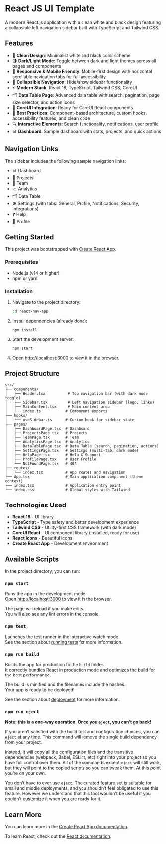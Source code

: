 # React JS UI Template

A modern React.js application with a clean white and black design featuring a collapsible left navigation sidebar built with TypeScript and Tailwind CSS.

## Features

- 🎨 **Clean Design**: Minimalist white and black color scheme
- 🌗 **Dark/Light Mode**: Toggle between dark and light themes across all pages and components
- 📱 **Responsive & Mobile Friendly**: Mobile-first design with horizontal scrollable navigation tabs for full accessibility
- 🔀 **Collapsible Navigation**: Hide/show sidebar functionality
- ⚡ **Modern Stack**: React 18, TypeScript, Tailwind CSS, CoreUI
- 🗂️ **Data Table Page**: Advanced data table with search, pagination, page size selector, and action icons
- 🧩 **CoreUI Integration**: Ready for CoreUI React components
- 🎯 **Best Practices**: Component-based architecture, custom hooks, accessibility features, and clean code
- 🔍 **Interactive Elements**: Search functionality, notifications, user profile
- 📊 **Dashboard**: Sample dashboard with stats, projects, and quick actions

## Navigation Links

The sidebar includes the following sample navigation links:

- 📊 Dashboard
- 📁 Projects
- 👥 Team
- 📈 Analytics
- 🗂️ Data Table
- ⚙️ Settings (with tabs: General, Profile, Notifications, Security, Integrations)
- ❓ Help
- 👤 Profile

## Getting Started

This project was bootstrapped with [Create React App](https://github.com/facebook/create-react-app).

### Prerequisites

- Node.js (v14 or higher)
- npm or yarn

### Installation

1. Navigate to the project directory:
   ```bash
   cd react-nav-app
   ```

2. Install dependencies (already done):
   ```bash
   npm install
   ```

3. Start the development server:
   ```bash
   npm start
   ```

4. Open [http://localhost:3000](http://localhost:3000) to view it in the browser.

## Project Structure

```
src/
├── components/
│   ├── Header.tsx          # Top navigation bar (with dark mode toggle)
│   ├── Sidebar.tsx         # Left navigation sidebar (logo, links)
│   ├── MainContent.tsx     # Main content area
│   └── index.ts           # Component exports
├── hooks/
│   └── useSidebar.ts      # Custom hook for sidebar state
├── pages/
│   ├── DashboardPage.tsx  # Dashboard
│   ├── ProjectsPage.tsx   # Projects
│   ├── TeamPage.tsx       # Team
│   ├── AnalyticsPage.tsx  # Analytics
│   ├── DataTablePage.tsx  # Data Table (search, pagination, actions)
│   ├── SettingsPage.tsx   # Settings (multi-tab, dark mode)
│   ├── HelpPage.tsx       # Help & Support
│   ├── ProfilePage.tsx    # User Profile
│   └── NotFoundPage.tsx   # 404
├── routes/
│   └── index.tsx          # App routes and navigation
├── App.tsx                # Main application component (theme context)
├── index.tsx              # Application entry point
└── index.css              # Global styles with Tailwind
```

## Technologies Used

- **React 18** - UI library
- **TypeScript** - Type safety and better development experience
- **Tailwind CSS** - Utility-first CSS framework (with dark mode)
- **CoreUI React** - UI component library (installed, ready for use)
- **React Icons** - Beautiful icons
- **Create React App** - Development environment

## Available Scripts

In the project directory, you can run:

### `npm start`

Runs the app in the development mode.\
Open [http://localhost:3000](http://localhost:3000) to view it in the browser.

The page will reload if you make edits.\
You will also see any lint errors in the console.

### `npm test`

Launches the test runner in the interactive watch mode.\
See the section about [running tests](https://facebook.github.io/create-react-app/docs/running-tests) for more information.

### `npm run build`

Builds the app for production to the `build` folder.\
It correctly bundles React in production mode and optimizes the build for the best performance.

The build is minified and the filenames include the hashes.\
Your app is ready to be deployed!

See the section about [deployment](https://facebook.github.io/create-react-app/docs/deployment) for more information.

### `npm run eject`

**Note: this is a one-way operation. Once you `eject`, you can’t go back!**

If you aren’t satisfied with the build tool and configuration choices, you can `eject` at any time. This command will remove the single build dependency from your project.

Instead, it will copy all the configuration files and the transitive dependencies (webpack, Babel, ESLint, etc) right into your project so you have full control over them. All of the commands except `eject` will still work, but they will point to the copied scripts so you can tweak them. At this point you’re on your own.

You don’t have to ever use `eject`. The curated feature set is suitable for small and middle deployments, and you shouldn’t feel obligated to use this feature. However we understand that this tool wouldn’t be useful if you couldn’t customize it when you are ready for it.

## Learn More

You can learn more in the [Create React App documentation](https://facebook.github.io/create-react-app/docs/getting-started).

To learn React, check out the [React documentation](https://reactjs.org/).

